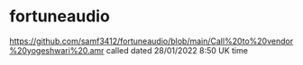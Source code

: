 # fortuneaudio
https://github.com/samf3412/fortuneaudio/blob/main/Call%20to%20vendor%20yogeshwari%20.amr
called dated 28/01/2022  8:50 UK time
